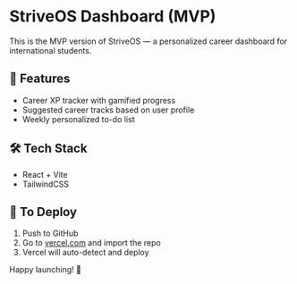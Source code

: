 # StriveOS Dashboard (MVP)

This is the MVP version of StriveOS — a personalized career dashboard for international students.

## 🚀 Features

- Career XP tracker with gamified progress
- Suggested career tracks based on user profile
- Weekly personalized to-do list

## 🛠 Tech Stack

- React + Vite
- TailwindCSS

## 🧾 To Deploy

1. Push to GitHub
2. Go to [vercel.com](https://vercel.com) and import the repo
3. Vercel will auto-detect and deploy

Happy launching! 🚀
